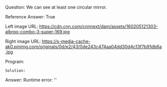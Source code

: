 Question: We can see at least one circular mirror.

Reference Answer: True

Left image URL: https://cdn.cnn.com/cnnnext/dam/assets/160205121303-albrgo-combo-3-super-169.jpg

Right image URL: https://s-media-cache-ak0.pinimg.com/originals/0d/e2/43/0de243c474aa04dd30d4c13f7b91db6a.jpg

Program:

```
Solution:
```
Answer: Runtime error: ''

